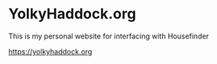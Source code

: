 # YolkyHaddock.org

This is my personal website for interfacing with Housefinder

https://yolkyhaddock.org
